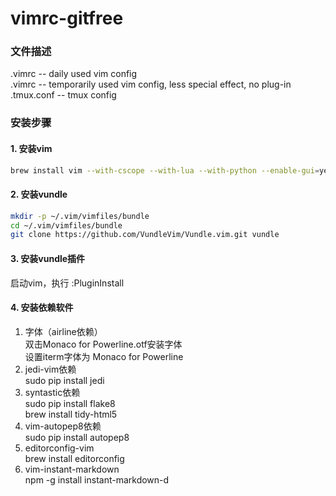 # vimrc-gitfree  
### 文件描述
.vimrc -- daily used vim config  
.vimrc -- temporarily used vim config, less special effect, no plug-in  
.tmux.conf -- tmux config  

### 安装步骤
#### 1. 安装vim
```bash  
brew install vim --with-cscope --with-lua --with-python --enable-gui=yes --override-system-vim
```
#### 2. 安装vundle
```bash
mkdir -p ~/.vim/vimfiles/bundle
cd ~/.vim/vimfiles/bundle
git clone https://github.com/VundleVim/Vundle.vim.git vundle
```

#### 3. 安装vundle插件
启动vim，执行 :PluginInstall  

#### 4. 安装依赖软件
1. 字体（airline依赖）  
双击Monaco for Powerline.otf安装字体   
设置iterm字体为 Monaco for Powerline  
2. jedi-vim依赖  
sudo pip install jedi  
3. syntastic依赖  
sudo pip install flake8  
brew install tidy-html5  
4. vim-autopep8依赖  
sudo pip install autopep8  
5. editorconfig-vim  
brew install editorconfig  
6. vim-instant-markdown  
npm -g install instant-markdown-d
